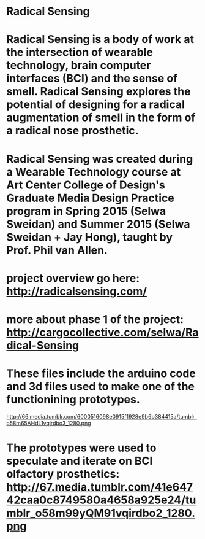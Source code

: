 # Radical Sensing

# Radical Sensing is a body of work at the intersection of wearable technology, brain computer interfaces (BCI) and the sense of smell. Radical Sensing explores the potential of designing for a radical augmentation of smell in the form of a radical nose prosthetic.

# Radical Sensing was created during a Wearable Technology course at Art Center College of Design's Graduate Media Design Practice program in Spring 2015 (Selwa Sweidan) and Summer 2015 (Selwa Sweidan + Jay Hong), taught by Prof. Phil van Allen.

# project overview go here: http://radicalsensing.com/
# more about phase 1 of the project: http://cargocollective.com/selwa/Radical-Sensing

# These files include the arduino code and 3d files used to make one of the functionining prototypes. 
http://66.media.tumblr.com/6000516098e0915f1928e9b6b384415a/tumblr_o58m65AHdL1vqirdbo3_1280.png

# The prototypes were used to speculate and iterate on BCI olfactory prosthetics: http://67.media.tumblr.com/41e64742caa0c8749580a4658a925e24/tumblr_o58m99yQM91vqirdbo2_1280.png



